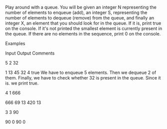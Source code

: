 Play around with a queue. You will be given an integer N representing the number of elements to enqueue (add), an integer S, representing the number of elements to dequeue (remove) from the queue, and finally an integer X, an element that you should look for in the queue. If it is, print true on the console. If it's not printed the smallest element is currently present in the queue. If there are no elements in the sequence, print 0 on the console.

Examples

Input Output Comments

5 2 32

1 13 45 32 4 true We have to enqueue 5 elements. Then we dequeue 2 of them. Finally, we have to check whether 32 is present in the queue. Since it is. we print true.

4 1 666

666 69 13 420 13

3 3 90

90 0 90 0

